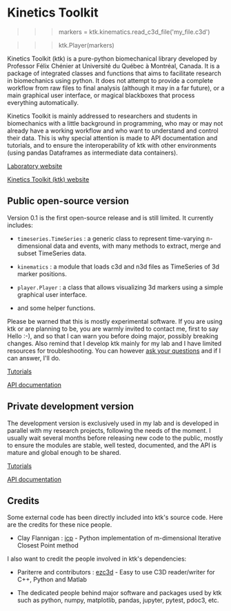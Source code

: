 
Kinetics Toolkit
================

>>> markers = ktk.kinematics.read_c3d_file('my_file.c3d')

>>> ktk.Player(markers)

Kinetics Toolkit (ktk) is a pure-python biomechanical library developed by
Professor Félix Chénier at Université du Québec à Montréal, Canada. It is a
package of integrated classes and functions that aims to facilitate research in
biomechanics using python. It does not attempt to provide a complete workflow
from raw files to final analysis (although it may in a far future), or a main
graphical user interface, or magical blackboxes that process everything
automatically.

Kinetics Toolkit is mainly addressed to researchers and students in
biomechanics with a little background in programming, who may or may not
already have a working workflow and who want to understand and control their
data. This is why special attention is made to API documentation and tutorials,
and to ensure the interoperability of ktk with other environments (using pandas
Dataframes as intermediate data containers).

[Laboratory website](https://felixchenier.uqam.ca)

[Kinetics Toolkit (ktk) website](https://felixchenier.uqam.ca/kineticstoolkit)


Public open-source version
--------------------------

Version 0.1 is the first open-source release and is still limited. It currently
includes:

- `timeseries.TimeSeries` : a generic class to represent time-varying
  n-dimensional data and events, with many methods to extract, merge and subset
  TimeSeries data.

- `kinematics` : a module that loads c3d and n3d files as TimeSeries of
  3d marker positions.

- `player.Player` : a class that allows visualizing 3d markers using a simple
  graphical user interface.

- and some helper functions.

Please be warned that this is mostly experimental software. If you are using
ktk or are planning to be, you are warmly invited to contact me, first to say
Hello :-), and so that I can warn you before doing major, possibly breaking
changes. Also remind that I develop ktk mainly for my lab and I have limited
resources for troubleshooting. You can however
[ask your questions](mailto:chenier.felix@uqam.ca)
and if I can answer, I'll do.

[Tutorials](https://felixchenier.uqam.ca/ktk_dist/tutorials)

[API documentation](https://felixchenier.uqam.ca/ktk_dist/api)


Private development version
---------------------------

The development version is exclusively used in my lab and is developed in
parallel with my research projects, following the needs of the moment. I
usually wait several months before releasing new code to the public, mostly to
ensure the modules are stable, well tested, documented, and the API is mature
and global enough to be shared.

[Tutorials](https://felixchenier.uqam.ca/ktk_lab/tutorials)

[API documentation](https://felixchenier.uqam.ca/ktk_lab/api)


Credits
-------

Some external code has been directly included into ktk's source code. Here are
the credits for these nice people.

- Clay Flannigan : [icp](https://github.com/ClayFlannigan/icp) -
  Python implementation of m-dimensional Iterative Closest Point method

I also want to credit the people involved in ktk's dependencies:

- Pariterre and contributors : [ezc3d](https://github.com/pyomeca/ezc3d) -
  Easy to use C3D reader/writer for C++, Python and Matlab

- The dedicated people behind major software and packages used by ktk such as
  python, numpy, matplotlib, pandas, jupyter, pytest, pdoc3, etc.

